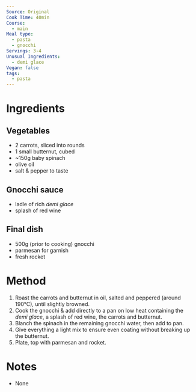 ```yaml
---
Source: Original
Cook Time: 40min
Course:
  - main
Meal type:
  - pasta
  - gnocchi
Servings: 3-4
Unusual Ingredients:
  - demi glace
Vegan: false
tags:
  - pasta
---
```

# Ingredients

## Vegetables

- 2 carrots, sliced into rounds
- 1 small butternut, cubed
- ~150g baby spinach
- olive oil
- salt & pepper to taste

## Gnocchi sauce

- ladle of rich _demi glace_
- splash of red wine

## Final dish

- 500g (prior to cooking) gnocchi
- parmesan for garnish
- fresh rocket

# Method

1. Roast the carrots and butternut in oil, salted and peppered (around 190°C), until slightly browned.
2. Cook the gnocchi & add directly to a pan on low heat containing the _demi glace_, a splash of red wine, the carrots and butternut.
3. Blanch the spinach in the remaining gnocchi water, then add to pan.
4. Give everything a light mix to ensure even coating without breaking up the butternut.
5. Plate, top with parmesan and rocket.

# Notes

- None